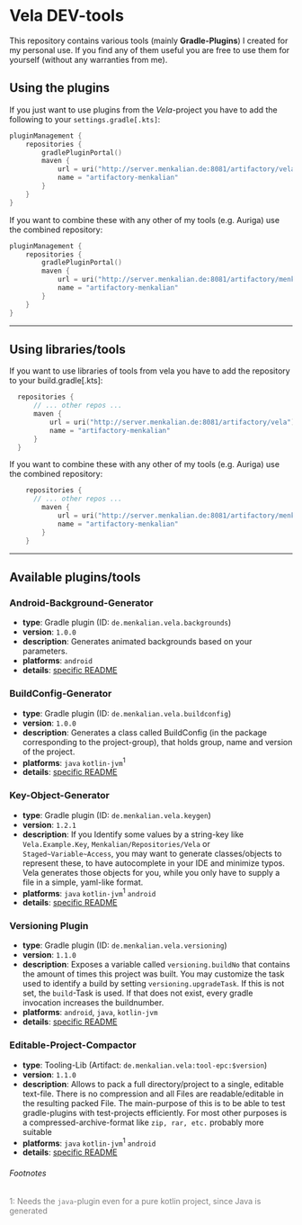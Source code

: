 # Vela DEV-tools

This repository contains various tools (mainly **Gradle-Plugins**) I created for my personal use. If you find any of them useful you are free to use them for yourself (without any warranties from me).

## Using the plugins

If you just want to use plugins from the *Vela*-project you have to add the following to your `settings.gradle[.kts]`:

```kotlin
pluginManagement {
    repositories {
        gradlePluginPortal()
        maven {
            url = uri("http://server.menkalian.de:8081/artifactory/vela")
            name = "artifactory-menkalian"
        }
    }
}
```

If you want to combine these with any other of my tools (e.g. Auriga) use the combined repository:

```kotlin
pluginManagement {
    repositories {
        gradlePluginPortal()
        maven {
            url = uri("http://server.menkalian.de:8081/artifactory/menkalian")
            name = "artifactory-menkalian"
        }
    }
}
```

---

## Using libraries/tools

If you want to use libraries of tools from vela you have to add the repository to your build.gradle[.kts]:

```kotlin
  repositories {
      // ... other repos ...
      maven {
          url = uri("http://server.menkalian.de:8081/artifactory/vela")
          name = "artifactory-menkalian"
      }
  }
```

If you want to combine these with any other of my tools (e.g. Auriga) use the combined repository:

```kotlin
    repositories {
      // ... other repos ...
        maven {
            url = uri("http://server.menkalian.de:8081/artifactory/menkalian")
            name = "artifactory-menkalian"
        }
    }
```

---

## Available plugins/tools

### Android-Background-Generator

- **type**: Gradle plugin (ID: `de.menkalian.vela.backgrounds`)
- **version**: `1.0.0`
- **description**:
  Generates animated backgrounds based on your parameters.
- **platforms**: `android`
- **details**: [specific README](plugin-backgrounds/README.md)

### BuildConfig-Generator

- **type**: Gradle plugin (ID: `de.menkalian.vela.buildconfig`)
- **version**: `1.0.0`
- **description**:
  Generates a class called BuildConfig (in the package corresponding to the project-group), that holds group, name and version of the project.
- **platforms**: `java` `kotlin-jvm`<sup>1</sup>
- **details**: [specific README](plugin-buildconfig/README.md)

### Key-Object-Generator

- **type**: Gradle plugin (ID: `de.menkalian.vela.keygen`)
- **version**: `1.2.1`
- **description**:
  If you Identify some values by a string-key like `Vela.Example.Key`, `Menkalian/Repositories/Vela` or `Staged~Variable~Access`, you may want to generate classes/objects to represent these, to have autocomplete in your IDE and minimize typos. Vela generates those objects for you, while you only have to supply a file in a simple, yaml-like format.
- **platforms**: `java` `kotlin-jvm`<sup>1</sup> `android`
- **details**: [specific README](plugin-keygen/README.md)

### Versioning Plugin

- **type**: Gradle plugin (ID: `de.menkalian.vela.versioning`)
- **version**: `1.1.0`
- **description**:
  Exposes a variable called `versioning.buildNo` that contains the amount of times this project was built.
  You may customize the task used to identify a build by setting `versioning.upgradeTask`.
  If this is not set, the `build`-Task is used.
  If that does not exist, every gradle invocation increases the buildnumber.
- **platforms**: `android`, `java`, `kotlin-jvm`
- **details**: [specific README](plugin-versioning/README.md)

### Editable-Project-Compactor

- **type**: Tooling-Lib (Artifact: `de.menkalian.vela:tool-epc:$version`)
- **version**: `1.1.0`
- **description**:
  Allows to pack a full directory/project to a single, editable text-file. There is no compression and all Files are readable/editable in the resulting packed File. The main-purpose of this is to be able to test gradle-plugins with test-projects efficiently. For most other purposes is a compressed-archive-format like `zip, rar, etc.` probably more suitable
- **platforms**: `java` `kotlin-jvm`<sup>1</sup> `android`
- **details**: [specific README](tool-epc/README.md)

###### Footnotes

<span style="color:gray">
1: Needs the <code>java</code>-plugin even for a pure kotlin project, since Java is generated
</span>